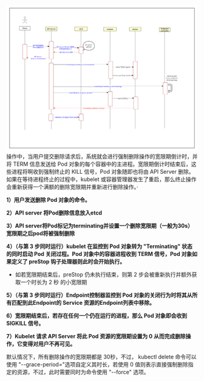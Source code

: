 ![alt text](图片/image-3.png)
操作中，当用户提交删除请求后，系统就会进行强制删除操作的宽限期倒计时，并将 TERM 信息发送给 Pod 对象的每个容器中的主进程。宽限期倒计时结束后，这些进程将啊收到强制终止的 KILL 信号，Pod 对象随即也将由 API Server 删除。如果在等待进程终止的过程中，kubelet 或容器管理器发生了重启，那么终止操作会重新获得一个满额的删除宽限期并重新进行删除操作。·


**1）用户发送删除 Pod 对象的命令。**

**2）API server 将Pod删除信息放入etcd**

**3）API server将Pod标记为terminating并设置一个删除宽限期（一般为30s）宽限期之后pod将被强制删除**

**4）（与第 3 步同时运行）kubelet 在监控到 Pod 对象转为 "Terminating" 状态的同时启动 Pod 关闭过程。Pod 对象中的容器进程收到 TERM 信号，Pod 对象如果定义了 preStop 钩子处理器则此时会开始执行。**

- 如若宽限期结束后，preStop 仍未执行结束，则第 2 步会被重新执行并额外获取一个时长为 2 秒 的小宽限期

**5）（与第 3 步同时运行）Endpoint控制器监控到 Pod 对象的关闭行为时将其从所有匹配到此Endpoint的 Service 资源的Endpoint列表中移除。**

**6）宽限期结束后，若存在任何一个仍在运行的进程，那么 Pod 对象即会收到 SIGKILL 信号。**

**7）Kubelet 请求 API Server 将此 Pod 资源的宽限期设置为 0 从而完成删除操作，它变得对用户不再可见。**

默认情况下，所有删除操作的宽限期都是 30秒，不过， kubectl delete 命令可以使用 "--grace-period=<seconds>"选项自定义其时长，若使用 0 值则表示直接强制删除指定的资源，不过，此时需要同时为命令使用 "--force" 选项。
